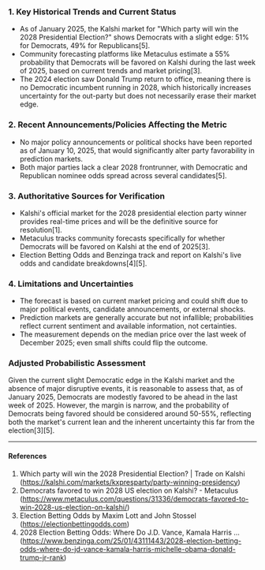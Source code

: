 ### 1. Key Historical Trends and Current Status

- As of January 2025, the Kalshi market for "Which party will win the 2028 Presidential Election?" shows Democrats with a slight edge: 51% for Democrats, 49% for Republicans[5].
- Community forecasting platforms like Metaculus estimate a 55% probability that Democrats will be favored on Kalshi during the last week of 2025, based on current trends and market pricing[3].
- The 2024 election saw Donald Trump return to office, meaning there is no Democratic incumbent running in 2028, which historically increases uncertainty for the out-party but does not necessarily erase their market edge.

### 2. Recent Announcements/Policies Affecting the Metric

- No major policy announcements or political shocks have been reported as of January 10, 2025, that would significantly alter party favorability in prediction markets.
- Both major parties lack a clear 2028 frontrunner, with Democratic and Republican nominee odds spread across several candidates[5].

### 3. Authoritative Sources for Verification

- Kalshi's official market for the 2028 presidential election party winner provides real-time prices and will be the definitive source for resolution[1].
- Metaculus tracks community forecasts specifically for whether Democrats will be favored on Kalshi at the end of 2025[3].
- Election Betting Odds and Benzinga track and report on Kalshi's live odds and candidate breakdowns[4][5].

### 4. Limitations and Uncertainties

- The forecast is based on current market pricing and could shift due to major political events, candidate announcements, or external shocks.
- Prediction markets are generally accurate but not infallible; probabilities reflect current sentiment and available information, not certainties.
- The measurement depends on the median price over the last week of December 2025; even small shifts could flip the outcome.

### Adjusted Probabilistic Assessment

Given the current slight Democratic edge in the Kalshi market and the absence of major disruptive events, it is reasonable to assess that, as of January 2025, Democrats are modestly favored to be ahead in the last week of 2025. However, the margin is narrow, and the probability of Democrats being favored should be considered around 50-55%, reflecting both the market's current lean and the inherent uncertainty this far from the election[3][5].

---

#### References
1. Which party will win the 2028 Presidential Election? | Trade on Kalshi (https://kalshi.com/markets/kxpresparty/party-winning-presidency)
3. Democrats favored to win 2028 US election on Kalshi? - Metaculus (https://www.metaculus.com/questions/31336/democrats-favored-to-win-2028-us-election-on-kalshi/)
4. Election Betting Odds by Maxim Lott and John Stossel (https://electionbettingodds.com)
5. 2028 Election Betting Odds: Where Do J.D. Vance, Kamala Harris ... (https://www.benzinga.com/25/01/43111443/2028-election-betting-odds-where-do-jd-vance-kamala-harris-michelle-obama-donald-trump-jr-rank)